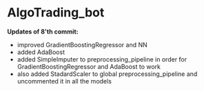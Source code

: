 # AlgoTrading_bot

**Updates of 8'th commit:**
- improved GradientBoostingRegressor and NN
- added AdaBoost
- added SimpleImputer to preprocessing_pipeline in order for GradientBoostingRegressor and AdaBoost to work
- also added StadardScaler to global preprocessing_pipeline and uncommented it in all the models 
